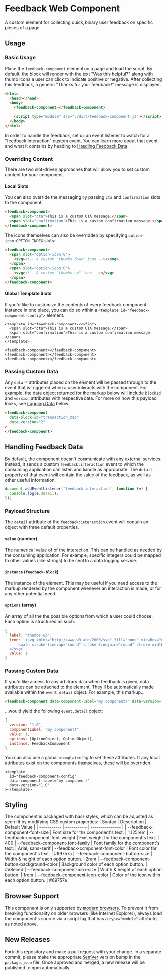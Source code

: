 # Feedback Web Component

A custom element for collecting quick, binary user feedback on specific pieces of a page. 
## Usage
### Basic Usage

Place the `feedback-component` element on a page and load the script. By default, the block will render with the text "Was this helpful?" along with thumb icons a user can click to indicate positive or negative. After collecting this feedback, a generic "Thanks for your feedback!" message is displayed.

```html
<html>
  <head></head>
  <body>
    <feedback-component></feedback-component>

    <script type="module" src="./dist/feedback-component.js"></script>
  </body>
</html>
```

In order to handle the feedback, set up an event listener to watch for a "feedback:interaction" custom event. You can learn more about that event and what it contains by heading to [Handling Feedback Data](#handling-feedback-data).

### Overriding Content

There are two slot-driven approaches that will allow you to set custom content for your component.

#### Local Slots

You can also override the messaging by passing `cta` and `confirmation` slots to the component:

```html
<feedback-component>
  <span slot="cta">This is a custom CTA message.</span>
  <span slot="confirmation">This is a custom confirmation message.</span>
</feedback-component>
```

The icons themselves can also be overridden by specifying `option-icon:OPTION_INDEX` slots: 

```html
<feedback-component>
  <span slot="option-icon:0">
    <svg><!-- A custom "thumbs down" icon --></svg>
  </span>
  <span slot="option-icon:0">
    <svg><!-- A custom "thumbs up" icon --></svg>
  </span>
</feedback-component>
```
#### Global Template Slots

If you'd like to customize the contents of every feedback component instance in one place, you can do so within a `<template id="feedback-component-config">` element.

```
<template id="feedback-component-config">
  <span slot="cta">This is a custom CTA message.</span>
  <span slot="confirmation">This is a custom confirmation message.</span>
</template>

<feedback-component></feedback-component>
<feedback-component></feedback-component>
<feedback-component></feedback-component>
```

### Passing Custom Data

Any `data-*` attributes placed on the element will be passed through to the event that is triggered when a user interacts with the component. For example, the data object returned for the markup below will include `blockId` and `version` attributes with respective data. For more on how this payload looks, see [Logging Data](#logging-data) below.

```html
<feedback-component
  data-block-id="transaction_map"
  data-version="2"
>
</feedback-component>
```

## Handling Feedback Data

By default, the component doesn't communicate with any external services. Instead, it sends a custom `feedback:interaction` event to which the consuming application can listen and handle as appropriate. The `detail` property of that event will contain the value of the feedback, as well as other useful information.

```javascript
document.addEventListener('feedback:interaction', function (e) {
  console.log(e.detail);
});
```

### Payload Structure

The `detail` attribute of the `feedback:interaction` event will contain an object with three default properties.

#### `value` (number)

The numerical value of of the interaction. This can be handled as needed by the consuming application. For example, specific integers could be mapped to other values (like strings) to be sent to a data logging service.
#### `instance` (`feedback-block`)

The instance of the element. This may be useful if you need access to the markup rendered by the component whenever an interaction is made, or for any other potential need.

#### `options` (array)

An array of all the the possible options from which a user could choose. Each option is structured as such:

```javascript
{
  label: "thumbs up", 
  icon: `<svg xmlns="http://www.w3.org/2000/svg" fill="none" viewBox="0 0 24 24" stroke="currentColor">
      <path stroke-linecap="round" stroke-linejoin="round" stroke-width="2" d="M14 10h4.764a2 2 0 011.789 2.894l-3.5 7A2 2 0 0115.263 21h-4.017c-.163 0-.326-.02-.485-.06L7 20m7-10V5a2 2 0 00-2-2h-.095c-.5 0-.905.405-.905.905 0 .714-.211 1.412-.608 2.006L7 11v9m7-10h-2M7 20H5a2 2 0 01-2-2v-6a2 2 0 012-2h2.5" />
  </svg>`,
  value: 1
}
```

### Passing Custom Data

If you'd like access to any arbitrary data when feedback is given, data attributes can be attached to the element. They'll be automatically made available within the `event.detail` object. For example, this markup... 

```html
<feedback-component data-component-label="my component!" data-version="1.0"></feedback-component>
```

...would yield the following `event.detail` object: 

```javascript
{
  version: "1.0",
  componentLabel: "my component!",
  value: 1,
  options: [OptionObject, OptionObject],
  instance: FeedbackComponent
}
```

You can also use a global `<template>` tag to set these attributes. If any local attributes exist on the components themselves, these will be overriden.

```
<template 
  id="feedback-component-config" 
  data-component-label="my component!" 
  data-version="1.0"
></template>
```

## Styling

The component is packaged with base styles, which can be adjusted as seen fit by modifying CSS custom properties: 
| Syntax      | Description | Default Value |
| ----------- | ----------- | --------------- |
| --feedback-component-font-size | Font size for the component's text. |  1.125rem
| --feedback-component-font-weight | Font weight for the component's text. | 400
| --feedback-component-font-family | Font family for the component's text. | Arial, sans-serif
| --feedback-component-font-color | Font color for the component's text. | #69757a
| --feedback-component-button-size | Width & height of each option button. | 2rem
| --feedback-component-button-background-color | Background color of each option button. | #e8eced
| --feedback-component-icon-size | Width & height of each option button. | 1rem
| --feedback-component-icon-color | Color of the icon within each option button. | #69757a

## Browser Support

This component is only supported by [modern browsers](https://caniuse.com/custom-elementsv1). To prevent it from breaking functionality on older browsers (like Internet Explorer), always load the component's source via a script tag that has a `type="module"` attribute, as noted above.

## New Releases

Fork this repository and make a pull request with your change. In a separate commit, please make the appropriate [SemVer](https://semver.org/) version bump in the `package.json` file. Once approved and merged, a new release will be published to npm automatically. 
